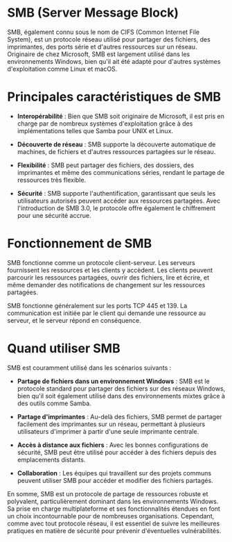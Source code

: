 # SMB (Server Message Block)

SMB, également connu sous le nom de CIFS (Common Internet File System), est un protocole réseau utilisé pour partager des fichiers, des imprimantes, des ports série et d'autres ressources sur un réseau. Originaire de chez Microsoft, SMB est largement utilisé dans les environnements Windows, bien qu'il ait été adapté pour d'autres systèmes d'exploitation comme Linux et macOS.

# Principales caractéristiques de SMB
* **Interopérabilité** : Bien que SMB soit originaire de Microsoft, il est pris en charge par de nombreux systèmes d'exploitation grâce à des implémentations telles que Samba pour UNIX et Linux.
  
* **Découverte de réseau** : SMB supporte la découverte automatique de machines, de fichiers et d'autres ressources partagées sur le réseau.

* **Flexibilité** : SMB peut partager des fichiers, des dossiers, des imprimantes et même des communications séries, rendant le partage de ressources très flexible.

* **Sécurité** : SMB supporte l'authentification, garantissant que seuls les utilisateurs autorisés peuvent accéder aux ressources partagées. Avec l'introduction de SMB 3.0, le protocole offre également le chiffrement pour une sécurité accrue.

# Fonctionnement de SMB
SMB fonctionne comme un protocole client-serveur. Les serveurs fournissent les ressources et les clients y accèdent. Les clients peuvent parcourir les ressources partagées, ouvrir des fichiers, lire et écrire, et même demander des notifications de changement sur les ressources partagées.

SMB fonctionne généralement sur les ports TCP 445 et 139. La communication est initiée par le client qui demande une ressource au serveur, et le serveur répond en conséquence.

# Quand utiliser SMB
SMB est couramment utilisé dans les scénarios suivants :

* **Partage de fichiers dans un environnement Windows** : SMB est le protocole standard pour partager des fichiers sur des réseaux Windows, bien qu'il soit également utilisé dans des environnements mixtes grâce à des outils comme Samba.

* **Partage d'imprimantes** : Au-delà des fichiers, SMB permet de partager facilement des imprimantes sur un réseau, permettant à plusieurs utilisateurs d'imprimer à partir d'une seule imprimante centrale.

* **Accès à distance aux fichiers** : Avec les bonnes configurations de sécurité, SMB peut être utilisé pour accéder à des fichiers depuis des emplacements distants.

* **Collaboration** : Les équipes qui travaillent sur des projets communs peuvent utiliser SMB pour accéder et modifier des fichiers partagés.

En somme, SMB est un protocole de partage de ressources robuste et polyvalent, particulièrement dominant dans les environnements Windows. Sa prise en charge multiplateforme et ses fonctionnalités étendues en font un choix incontournable pour de nombreuses organisations. Cependant, comme avec tout protocole réseau, il est essentiel de suivre les meilleures pratiques en matière de sécurité pour prévenir d'éventuelles vulnérabilités.